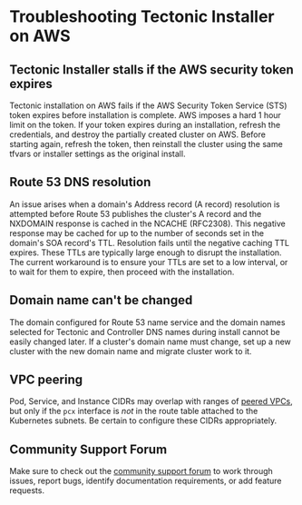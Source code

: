 # Troubleshooting Tectonic Installer on AWS

## Tectonic Installer stalls if the AWS security token expires

Tectonic installation on AWS fails if the AWS Security Token Service (STS) token expires before installation is complete. AWS imposes a hard 1 hour limit on the token. If your token expires during an installation, refresh the credentials, and destroy the partially created cluster on AWS. Before starting again, refresh the token, then reinstall the cluster using the same tfvars or installer settings as the original install.

## Route 53 DNS resolution

An issue arises when a domain's Address record (A record) resolution is attempted before Route 53 publishes the cluster's A record and the NXDOMAIN response is cached in the NCACHE (RFC2308). This negative response may be cached for up to the number of seconds set in the domain's SOA record's TTL. Resolution fails until the negative caching TTL expires. These TTLs are typically large enough to disrupt the installation. The current workaround is to ensure your TTLs are set to a low interval, or to wait for them to expire, then proceed with the installation.

## Domain name can't be changed

The domain configured for Route 53 name service and the domain names selected for Tectonic and Controller DNS names during install cannot be easily changed later. If a cluster's domain name must change, set up a new cluster with the new domain name and migrate cluster work to it.

## VPC peering

Pod, Service, and Instance CIDRs may overlap with ranges of [peered VPCs](http://docs.aws.amazon.com/AmazonVPC/latest/UserGuide/vpc-peering.html), but only if the `pcx` interface is *not* in the route table attached to the Kubernetes subnets. Be certain to configure these CIDRs appropriately.

## Community Support Forum

Make sure to check out the [community support forum](https://github.com/coreos/tectonic-forum/issues) to work through issues, report bugs, identify documentation requirements, or add feature requests.
